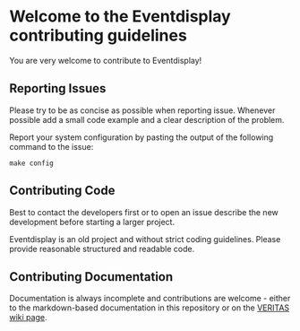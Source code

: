 # Welcome to the Eventdisplay contributing guidelines

You are very welcome to contribute to Eventdisplay!

## Reporting Issues

Please try to be as concise as possible when reporting issue. Whenever possible add a small code example and a clear description of the problem.

Report your system configuration by pasting the output of the following command to the issue:
```
make config
```

## Contributing Code

Best to contact the developers first or to open an issue describe the new development before starting a larger project.

Eventdisplay is an old project and without strict coding guidelines. Please provide reasonable structured and readable code.

## Contributing Documentation

Documentation is always incomplete and contributions are welcome - either to the markdown-based documentation in this repository or on the [VERITAS wiki page](https://veritas.sao.arizona.edu/wiki/Eventdisplay_Manual).
